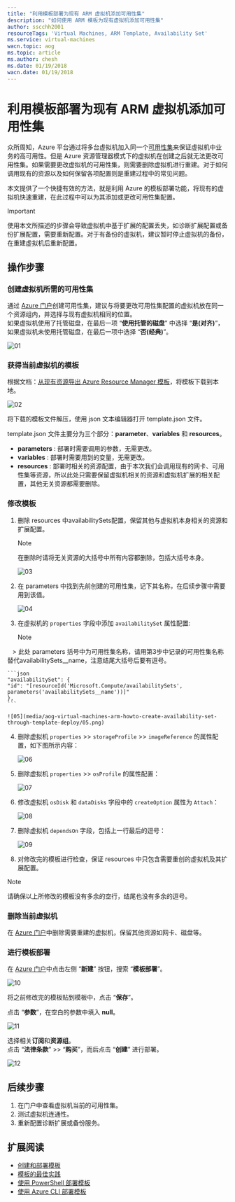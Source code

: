 ```yaml
---
title: "利用模板部署为现有 ARM 虚拟机添加可用性集"
description: "如何使用 ARM 模板为现有虚拟机添加可用性集"
author: sscchh2001
resourceTags: 'Virtual Machines, ARM Template, Availability Set'
ms.service: virtual-machines
wacn.topic: aog
ms.topic: article
ms.author: chesh
ms.date: 01/19/2018
wacn.date: 01/19/2018
---
```


# 利用模板部署为现有 ARM 虚拟机添加可用性集

众所周知，Azure 平台通过将多台虚拟机加入同一个[可用性集](https://docs.azure.cn/zh-cn/virtual-machines/windows/manage-availability)来保证虚拟机中业务的高可用性。但是 Azure 资源管理器模式下的虚拟机在创建之后就无法更改可用性集。如果需要更改虚拟机的可用性集，则需要删除虚拟机进行重建。对于如何调用现有的资源以及如何保留各项配置则是重建过程中的常见问题。

本文提供了一个快捷有效的方法，就是利用 Azure 的模板部署功能，将现有的虚拟机快速重建，在此过程中可以为其添加或更改可用性集配置。

> [!IMPORTANT]
> 使用本文所描述的步骤会导致虚拟机中基于扩展的配置丢失，如诊断扩展配置或备份扩展配置，需要重新配置。对于有备份的虚拟机，建议暂时停止虚拟机的备份，在重建虚拟机后重新配置。

## 操作步骤

### 创建虚拟机所需的可用性集

通过 [Azure 门户](https://portal.azure.cn/)创建可用性集，建议与将要更改可用性集配置的虚拟机放在同一个资源组内，并选择与现有虚拟机相同的位置。<br>
如果虚拟机使用了托管磁盘，在最后一项 “**使用托管的磁盘**” 中选择 “**是(对齐)**”，如果虚拟机未使用托管磁盘，在最后一项中选择 “**否(经典)**”。

![01](media/aog-virtual-machines-arm-howto-create-availability-set-through-template-deploy/01.png)

### 获得当前虚拟机的模板

根据文档：[从现有资源导出 Azure Resource Manager 模板](https://docs.azure.cn/zh-cn/azure-resource-manager/resource-manager-export-template#export-the-template-from-resource-group)，将模板下载到本地。

![02](media/aog-virtual-machines-arm-howto-create-availability-set-through-template-deploy/02.png)

将下载的模板文件解压，使用 json 文本编辑器打开 template.json 文件。

template.json 文件主要分为三个部分：**parameter**、**variables** 和 **resources**。
    
- **parameters** : 部署时需要调用的参数，无需更改。
- **variables** : 部署时需要用到的变量，无需更改。
- **resources** : 部署时相关的资源配置，由于本次我们会调用现有的网卡、可用性集等资源，所以此处只需要保留虚拟机相关的资源和虚拟机扩展的相关配置，其他无关资源都需要删除。

### 修改模板

1. 删除 resources 中availabilitySets配置，保留其他与虚拟机本身相关的资源和扩展配置。

    > [!NOTE]
    > 在删除时请将无关资源的大括号中所有内容都删除，包括大括号本身。

    ![03](media/aog-virtual-machines-arm-howto-create-availability-set-through-template-deploy/03.png)

2. 在 parameters 中找到先前创建的可用性集，记下其名称，在后续步骤中需要用到该值。

    ![04](media/aog-virtual-machines-arm-howto-create-availability-set-through-template-deploy/04.png)

3. 在虚拟机的 `properties` 字段中添加 `availabilitySet` 属性配置: 
    
    > [!NOTE]
    > 此处 parameters 括号中为可用性集名称，请用第3步中记录的可用性集名称替代availabilitySets__name，注意结尾大括号后要有逗号。

    ```json
    "availabilitySet": {
    "id": "[resourceId('Microsoft.Compute/availabilitySets', parameters('availabilitySets__name'))]"
    },
    ```

    ![05](media/aog-virtual-machines-arm-howto-create-availability-set-through-template-deploy/05.png)

4. 删除虚拟机 `properties` >> `storageProfile` >> `imageReference` 的属性配置，如下图所示内容：

    ![06](media/aog-virtual-machines-arm-howto-create-availability-set-through-template-deploy/06.png)

5. 删除虚拟机 `properties` >> `osProfile` 的属性配置：

    ![07](media/aog-virtual-machines-arm-howto-create-availability-set-through-template-deploy/07.png)

6. 修改虚拟机 `osDisk` 和 `dataDisks` 字段中的 `createOption` 属性为 `Attach`：

    ![08](media/aog-virtual-machines-arm-howto-create-availability-set-through-template-deploy/08.png)

7. 删除虚拟机 `dependsOn` 字段，包括上一行最后的逗号：

    ![09](media/aog-virtual-machines-arm-howto-create-availability-set-through-template-deploy/09.png)

8. 对修改完的模板进行检查，保证 resources 中只包含需要重创的虚拟机及其扩展配置。

> [!NOTE]
> 请确保以上所修改的模板没有多余的空行，结尾也没有多余的逗号。

### 删除当前虚拟机

在 [Azure 门户](https://portal.azure.cn/)中删除需要重建的虚拟机，保留其他资源如网卡、磁盘等。

### 进行模板部署

在 [Azure 门户](https://portal.azure.cn/)中点击左侧 “**新建**” 按钮，搜索 “**模板部署**”。

![10](media/aog-virtual-machines-arm-howto-create-availability-set-through-template-deploy/10.png)

将之前修改完的模板贴到模板中，点击 “**保存**”。

点击 “**参数**”，在空白的参数中填入 **null**。

![11](media/aog-virtual-machines-arm-howto-create-availability-set-through-template-deploy/11.png)

选择相关**订阅**和**资源组**。<br>
点击 “**法律条款**” >> “**购买**”，而后点击 “**创建**” 进行部署。

![12](media/aog-virtual-machines-arm-howto-create-availability-set-through-template-deploy/12.png)

## 后续步骤

1. 在门户中查看虚拟机当前的可用性集。
2. 测试虚拟机连通性。
3. 重新配置诊断扩展或备份服务。

## 扩展阅读

- [创建和部署模板](https://docs.azure.cn/zh-cn/azure-resource-manager/resource-manager-create-first-template)
- [模板的最佳实践](https://docs.azure.cn/zh-cn/azure-resource-manager/resource-manager-template-best-practices)
- [使用 PowerShell 部署模板](https://docs.azure.cn/zh-cn/azure-resource-manager/resource-group-template-deploy)
- [使用 Azure CLI 部署模板](https://docs.azure.cn/zh-cn/azure-resource-manager/resource-group-template-deploy-cli)
